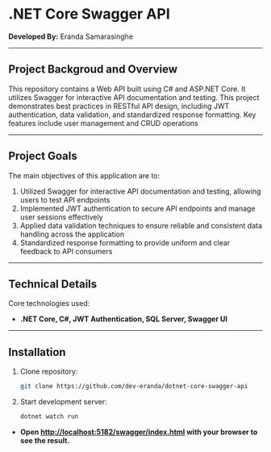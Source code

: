 
# .NET Core Swagger API

**Developed By:** Eranda Samarasinghe
<hr />

## Project Backgroud and Overview
This repository contains a Web API built using C# and ASP.NET Core. It utilizes Swagger for interactive API documentation and testing. This project demonstrates best practices in RESTful API design, including JWT authentication, data validation, and standardized response formatting. Key features include user management and CRUD operations
<hr />

## Project Goals
The main objectives of this application are to:

1. Utilized Swagger for interactive API documentation and testing, allowing users to test API endpoints
2. Implemented JWT authentication to secure API endpoints and manage user sessions effectively
3. Applied data validation techniques to ensure reliable and consistent data handling across the application
4. Standardized response formatting to provide uniform and clear feedback to API consumers
<hr />

## Technical Details
Core technologies used: 

- **.NET Core, C#, JWT Authentication, SQL Server, Swagger UI**
<hr />

## Installation
1. Clone repository:
   ```sh
   git clone https://github.com/dev-eranda/dotnet-core-swagger-api
   
2. Start development server:
   ```sh
   dotnet watch run
   
  - **Open [http://localhost:5182/swagger/index.html](http://localhost:5182/swagger/index.html) with your browser to see the result.**
